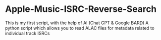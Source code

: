 # Apple-Music-ISRC-Reverse-Search
This is my first script, with the help of AI (Chat GPT &amp; Google BARD)
A python script which allows you to read ALAC files for metadata related to individual track ISRCs
